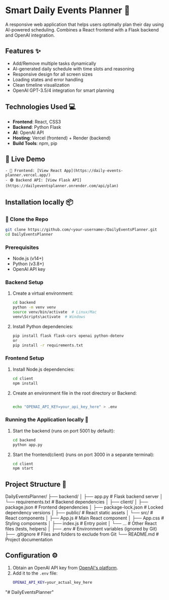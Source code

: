 # Smart Daily Events Planner 🚀

A responsive web application that helps users optimally plan their day using AI-powered scheduling. Combines a React frontend with a Flask backend and OpenAI integration.

## Features ✨
- Add/Remove multiple tasks dynamically
- AI-generated daily schedule with time slots and reasoning
- Responsive design for all screen sizes
- Loading states and error handling
- Clean timeline visualization
- OpenAI GPT-3.5/4 integration for smart planning

## Technologies Used 💻
- **Frontend**: React, CSS3
- **Backend**: Python Flask
- **AI**: OpenAI API
- **Hosting**: Vercel (frontend) + Render (backend)
- **Build Tools**: npm, pip

## 🚀 Live Demo

    - 🔵 Frontend: [View React App](https://daily-events-planner.vercel.app/)
    - 🟣 Backend API: [View Flask API](https://dailyeventsplanner.onrender.com/api/plan)


## Installation locally 📦

### 🔹 Clone the Repo

```bash
git clone https://github.com/<your-username>/DailyEventsPlanner.git
cd DailyEventsPlanner
```

### Prerequisites
- Node.js (v14+)
- Python (v3.8+)
- OpenAI API key

### Backend Setup
1. Create a virtual environment:
    ```bash
    cd backend
    python -m venv venv
    source venv/bin/activate  # Linux/Mac
    venv\Scripts\activate  # Windows
    ```

2. Install Python dependencies:
    ```bash
    pip install flask flask-cors openai python-dotenv
    or
    pip install -r requirements.txt
    ```

### Frontend Setup
1. Install Node.js dependencies:
    ```bash
    cd client
    npm install
    ```

2. Create an environment file in the root directory or Backend:
    ```bash

    echo "OPENAI_API_KEY=your_api_key_here" > .env
    ```

### Running the Application locally 🏃
1. Start the backend (runs on port 5001 by default):
    ```bash
    cd backend
    python app.py
    ```

2. Start the frontend(client) (runs on port 3000 in a separate terminal):
    ```bash
    cd client
    npm start
    ```

## Project Structure 📂
DailyEventsPlanner/
├── backend/
│   ├── app.py               # Flask backend server
│   └── requirements.txt     # Backend dependencies
│
├── client/
│   ├── package.json         # Frontend dependencies
│   ├── package-lock.json    # Locked dependency versions
│   ├── public/              # React static assets
│   └── src/                 # React components
│       ├── App.js           # Main React component
│       ├── App.css          # Styling components
│       ├── index.js         # Entry point
│       └── ...              # Other React files (tests, helpers)
│
├── .env                     # Environment variables (ignored by Git)
├── .gitignore               # Files and folders to exclude from Git
└── README.md                # Project documentation

## Configuration ⚙️

1. Obtain an OpenAI API key from [OpenAI's platform](https://platform.openai.com).
2. Add it to the `.env` file:
    ```bash
    OPENAI_API_KEY=your_actual_key_here
    ```

"# DailyEventsPlanner"
